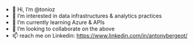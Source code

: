 - 👋 Hi, I’m @tonioz
- 👀 I’m interested in data infrastructures & analytics practices
- 🌱 I’m currently learning Azure & APIs
- 💞️ I’m looking to collaborate on the above
- 📫 reach me on Linkedin: https://www.linkedin.com/in/antonybergeot/
